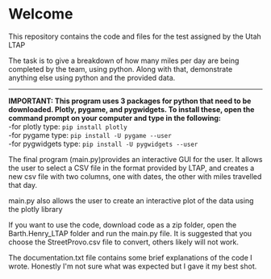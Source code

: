 # Welcome

This repository contains the code and files for the test assigned by the Utah LTAP

The task is to give a breakdown of how many miles per day are being completed by the team, using python. Along with that, demonstrate anything else using python and the provided data.

------------------------------------------------------------------------------------------------------------------------------

**IMPORTANT: This program uses 3 packages for python that need to be downloaded. Plotly, pygame, and pygwidgets. To install these, open the command prompt on your computer and type in the following:**  <br />
    -for plotly type: `pip install plotly` <br />
    -for pygame type: `pip install -U pygame --user` <br />
    -for pygwidgets type: `pip install -U pygwidgets --user`


The final program (main.py)provides an interactive GUI for the user. It allows the user to select a CSV file in the format provided by LTAP, and creates a new csv file with two columns, one with dates, the other with miles travelled that day.

main.py also allows the user to create an interactive plot of the data using the plotly library

If you want to use the code, download code as a zip folder, open the Barth.Henry_LTAP folder and run the main.py file. It is suggested that you choose the StreetProvo.csv file to convert, others likely will not work.

The documentation.txt file contains some brief explanations of the code I wrote. Honestly I'm not sure what was expected but I gave it my best shot.

